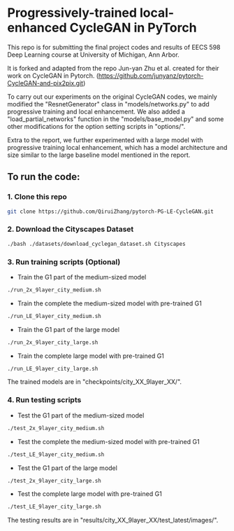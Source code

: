 # Progressively-trained local-enhanced CycleGAN in PyTorch

This repo is for submitting the final project codes and results of EECS 598 Deep Learning course at University of Michigan, Ann Arbor.

It is forked and adapted from the repo Jun-yan Zhu et al. created for their work on CycleGAN in Pytorch. (https://github.com/junyanz/pytorch-CycleGAN-and-pix2pix.git) 

To carry out our experiments on the original CycleGAN codes, we mainly modified the "ResnetGenerator" class in "models/networks.py" to add progressive training and local enhancement. We also added a "load_partial_networks" function in the "models/base_model.py" and some other modifications for the option setting scripts in "options/". 

Extra to the report, we further experimented with a large model with progressive training local enhancement, which has a model architecture and size similar to the large baseline model mentioned in the report.

## To run the code: 
### 1. Clone this repo
```bash
git clone https://github.com/QiruiZhang/pytorch-PG-LE-CycleGAN.git
```

### 2. Download the Cityscapes Dataset
```bash
./bash ./datasets/download_cyclegan_dataset.sh Cityscapes
```

### 3. Run training scripts (Optional)
- Train the G1 part of the medium-sized model 
```bash
./run_2x_9layer_city_medium.sh
```
- Train the complete the medium-sized model with pre-trained G1
```bash
./run_LE_9layer_city_medium.sh
```

- Train the G1 part of the large model 
```bash
./run_2x_9layer_city_large.sh
```
- Train the complete large model with pre-trained G1
```bash
./run_LE_9layer_city_large.sh
```
The trained models are in "checkpoints/city_XX_9layer_XX/".

### 4. Run testing scripts
- Test the G1 part of the medium-sized model 
```bash
./test_2x_9layer_city_medium.sh
```
- Test the complete the medium-sized model with pre-trained G1
```bash
./test_LE_9layer_city_medium.sh
```

- Test the G1 part of the large model 
```bash
./test_2x_9layer_city_large.sh
```
- Test the complete large model with pre-trained G1
```bash
./test_LE_9layer_city_large.sh
```
The testing results are in "results/city_XX_9layer_XX/test_latest/images/".
